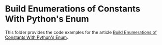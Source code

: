 # Build Enumerations of Constants With Python's Enum

This folder provides the code examples for the article [Build Enumerations of Constants With Python's Enum](https://realpython.com/python-enum/).